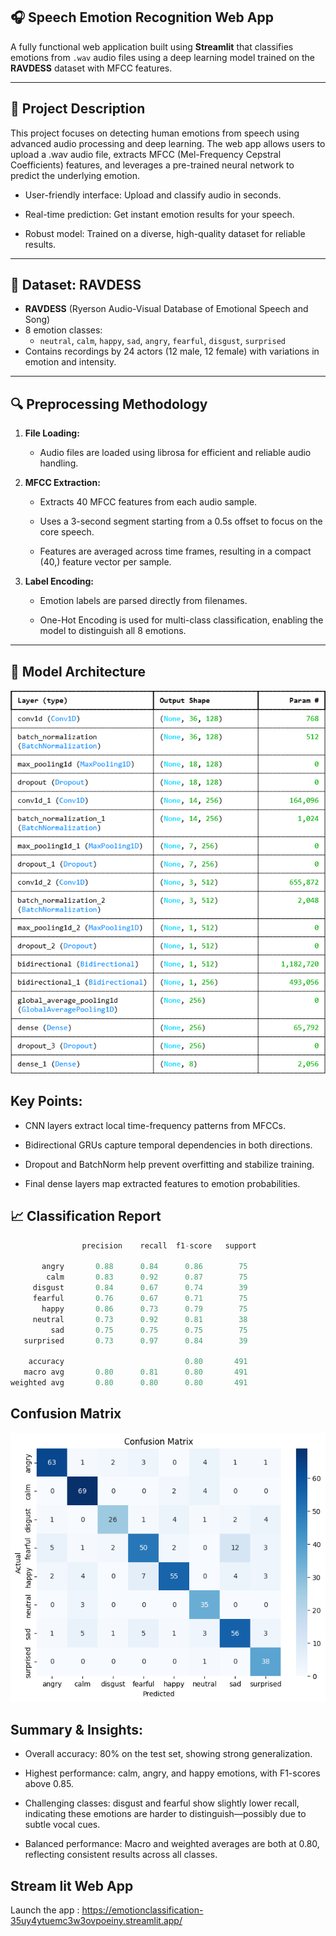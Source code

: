 ## 🎧 Speech Emotion Recognition Web App

A fully functional web application built using **Streamlit** that classifies emotions from `.wav` audio files using a deep learning model trained on the **RAVDESS** dataset with MFCC features.

---

## 📌 Project Description

This project focuses on detecting human emotions from speech using advanced audio processing and deep learning. The web app allows users to upload a .wav audio file, extracts MFCC (Mel-Frequency Cepstral Coefficients) features, and leverages a pre-trained neural network to predict the underlying emotion.

- User-friendly interface: Upload and classify audio in seconds.

- Real-time prediction: Get instant emotion results for your speech.

- Robust model: Trained on a diverse, high-quality dataset for reliable results.

---

## 🧪 Dataset: RAVDESS

- **RAVDESS** (Ryerson Audio-Visual Database of Emotional Speech and Song)  
- 8 emotion classes:  
  - `neutral`, `calm`, `happy`, `sad`, `angry`, `fearful`, `disgust`, `surprised`
- Contains recordings by 24 actors (12 male, 12 female) with variations in emotion and intensity.

---

## 🔍 Preprocessing Methodology

1. **File Loading:**

    - Audio files are loaded using librosa for efficient and reliable audio handling.

2. **MFCC Extraction:**

    - Extracts 40 MFCC features from each audio sample.

    - Uses a 3-second segment starting from a 0.5s offset to focus on the core speech.

    - Features are averaged across time frames, resulting in a compact (40,) feature vector per sample.

3. **Label Encoding:**

    - Emotion labels are parsed directly from filenames.

    - One-Hot Encoding is used for multi-class classification, enabling the model to distinguish all 8 emotions.

---

## 🧠 Model Architecture
![alt text](image-3.png)


## Key Points:
- CNN layers extract local time-frequency patterns from MFCCs.

- Bidirectional GRUs capture temporal dependencies in both directions.

- Dropout and BatchNorm help prevent overfitting and stabilize training.

- Final dense layers map extracted features to emotion probabilities.

## 📈 Classification Report

```python
                precision    recall  f1-score   support

       angry       0.88      0.84      0.86        75
        calm       0.83      0.92      0.87        75
     disgust       0.84      0.67      0.74        39
     fearful       0.76      0.67      0.71        75
       happy       0.86      0.73      0.79        75
     neutral       0.73      0.92      0.81        38
         sad       0.75      0.75      0.75        75
   surprised       0.73      0.97      0.84        39

    accuracy                           0.80       491
   macro avg       0.80      0.81      0.80       491
weighted avg       0.80      0.80      0.80       491

```
## Confusion Matrix
 ![alt text](image-1.png)

## Summary & Insights:
- Overall accuracy: 80% on the test set, showing strong generalization.

- Highest performance: calm, angry, and happy emotions, with F1-scores above 0.85.

- Challenging classes: disgust and fearful show slightly lower recall, indicating these emotions are harder to distinguish—possibly due to subtle vocal cues.

- Balanced performance: Macro and weighted averages are both at 0.80, reflecting consistent results across all classes.

## Stream lit Web App
Launch the app : https://emotionclassification-35uy4ytuemc3w3ovpoeiny.streamlit.app/